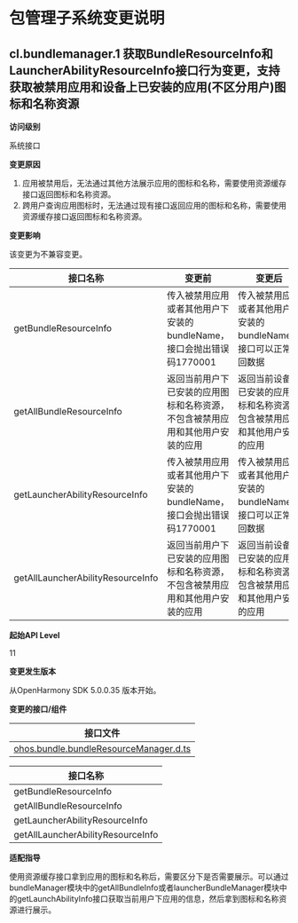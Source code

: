 # 包管理子系统变更说明

## cl.bundlemanager.1 获取BundleResourceInfo和LauncherAbilityResourceInfo接口行为变更，支持获取被禁用应用和设备上已安装的应用(不区分用户)图标和名称资源

**访问级别**

系统接口

**变更原因**

1. 应用被禁用后，无法通过其他方法展示应用的图标和名称，需要使用资源缓存接口返回图标和名称资源。
2. 跨用户查询应用图标时，无法通过现有接口返回应用的图标和名称，需要使用资源缓存接口返回图标和名称资源。

**变更影响**

该变更为不兼容变更。

|接口名称                | 变更前    | 变更后|
|------------------------|---------|---------|
| getBundleResourceInfo  |传入被禁用应用或者其他用户下安装的bundleName，接口会抛出错误码1770001 | 传入被禁用应用或者其他用户下安装的bundleName，接口可以正常返回数据|
| getAllBundleResourceInfo  |返回当前用户下已安装的应用图标和名称资源，不包含被禁用应用和其他用户安装的应用 | 返回当前设备上已安装的应用图标和名称资源，包含被禁用应用和其他用户安装的应用|
| getLauncherAbilityResourceInfo  |传入被禁用应用或者其他用户下安装的bundleName，接口会抛出错误码1770001 | 传入被禁用应用或者其他用户下安装的bundleName，接口可以正常返回数据|
| getAllLauncherAbilityResourceInfo  |返回当前用户下已安装的应用图标和名称资源，不包含被禁用应用和其他用户安装的应用 | 返回当前设备上已安装的应用图标和名称资源，包含被禁用应用和其他用户安装的应用|


**起始API Level**

11

**变更发生版本**

从OpenHarmony SDK 5.0.0.35 版本开始。

**变更的接口/组件**

| 接口文件   |
|---------|
| [ohos.bundle.bundleResourceManager.d.ts](https://gitee.com/openharmony/interface_sdk-js/blob/master/api/@ohos.bundle.bundleResourceManager.d.ts) |

| 接口名称   |
|---------|
| getBundleResourceInfo |
| getAllBundleResourceInfo |
| getLauncherAbilityResourceInfo |
| getAllLauncherAbilityResourceInfo |


**适配指导**

使用资源缓存接口拿到应用的图标和名称后，需要区分下是否需要展示。可以通过bundleManager模块中的getAllBundleInfo或者launcherBundleManager模块中的getLaunchAbilityInfo接口获取当前用户下应用的信息，然后拿到图标和名称资源进行展示。


